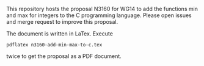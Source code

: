This repository hosts the proposal N3160 for WG14 to add the functions min and max for integers
to the C programming language.
Please open issues and merge request to improve this proposal.

The document is written in LaTex. Execute

```
pdflatex n3160-add-min-max-to-c.tex
```

twice to get the proposal as a PDF document.
